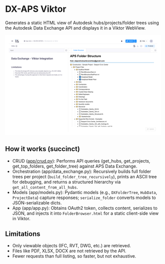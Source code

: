 # DX-APS Viktor

Generates a static HTML view of Autodesk hubs/projects/folder trees using the Autodesk Data Exchange API and displays it in a Viktor WebView.

![Folder Tree](assets/dx-folder_tree_viktor_1.png)

## How it works (succinct)
- CRUD ([app/crud.py](app/crud.py)): Performs API queries (get_hubs, get_projects, get_top_folders, get_folder_tree) against APS Data Exchange.
- Orchestration (app/data_exchange.py): Recursively builds full folder trees per project (`build_folder_tree_recursively`), prints an ASCII tree for debugging, and returns a structured hierarchy via `get_all_content_from_all_hubs`.
- Models (app/models.py): Pydantic models (e.g., `DXFolderTree`, `HubData`, `ProjectData`) capture responses; `serialize_folder` converts models to JSON-serializable dicts.
- App (app/app.py): Obtains OAuth2 token, collects content, serializes to JSON, and injects it into `FolderBrowser.html` for a static client-side view in Viktor.

## Limitations
- Only viewable objects (IFC, RVT, DWG, etc.) are retrieved.
- Files like PDF, XLSX, DOCX are not retrieved by the API.
- Fewer requests than full listing, so faster, but not exhaustive.
